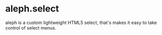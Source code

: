 # aleph.select
aleph is a custom lightweight HTML5 select, that's makes it easy to take control of select menus.
